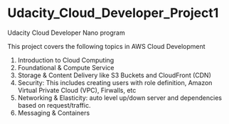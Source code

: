 # Udacity_Cloud_Developer_Project1
Udacity Cloud Developer Nano program

This project covers the following topics in AWS Cloud Development


1. Introduction to Cloud Computing
2. Foundational & Compute Service
3. Storage & Content Delivery like S3 Buckets and CloudFront (CDN)
4. Security: This includes creating users with role definition, Amazon Virtual Private Cloud (VPC), Firwalls, etc
5. Networking & Elasticity: auto level up/down server and dependencies based on request/traffic. 
6. Messaging & Containers
